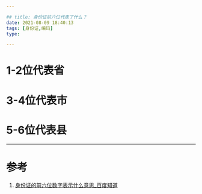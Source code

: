 ```yaml
---

## title: 身份证前六位代表了什么？
date: 2021-08-09 18:40:13
tags: [身份证,编码]
type:

---
```


# 1-2位代表省


# 3-4位代表市


# 5-6位代表县

---


# 参考

1. [身份证的前六位数字表示什么意思_百度知道](https://zhidao.baidu.com/question/355378032.html)
